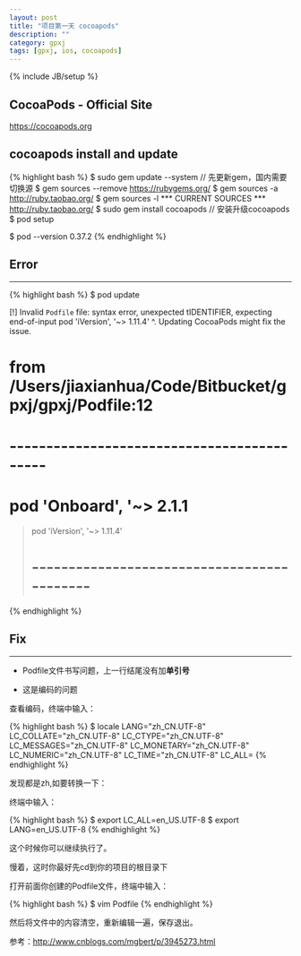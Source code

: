 ```yaml
---
layout: post
title: "项目第一天 cocoapods"
description: ""
category: gpxj
tags: [gpxj, ios, cocoapods]
---
```

{% include JB/setup %}

## CocoaPods - Official Site
<https://cocoapods.org>

## cocoapods install and update

{% highlight bash %}
$ sudo gem update --system // 先更新gem，国内需要切换源
$ gem sources --remove https://rubygems.org/
$ gem sources -a http://ruby.taobao.org/
$ gem sources -l
\*\*\* CURRENT SOURCES \*\*\*
http://ruby.taobao.org/
$ sudo gem install cocoapods // 安装升级cocoapods
$ pod setup

$ pod --version
0.37.2
{% endhighlight %}

## Error
---

{% highlight bash %}
$ pod update

[!] Invalid `Podfile` file: syntax error, unexpected tIDENTIFIER, expecting end-of-input
pod 'iVersion', '~> 1.11.4'
             ^. Updating CocoaPods might fix the issue.

 #  from /Users/jiaxianhua/Code/Bitbucket/gpxj/gpxj/Podfile:12
 #  -------------------------------------------
 #  pod 'Onboard', '~> 2.1.1
 >  pod 'iVersion', '~> 1.11.4'
 >   #  -------------------------------------------
{% endhighlight %}

## Fix
---

* Podfile文件书写问题，上一行结尾没有加**单引号**

* 这是编码的问题

查看编码，终端中输入：

{% highlight bash %}
$ locale
LANG="zh_CN.UTF-8"
LC_COLLATE="zh_CN.UTF-8"
LC_CTYPE="zh_CN.UTF-8"
LC_MESSAGES="zh_CN.UTF-8"
LC_MONETARY="zh_CN.UTF-8"
LC_NUMERIC="zh_CN.UTF-8"
LC_TIME="zh_CN.UTF-8"
LC_ALL=
{% endhighlight %}

发现都是zh,如要转换一下：

终端中输入：

{% highlight bash %}
$ export LC_ALL=en_US.UTF-8
$ export LANG=en_US.UTF-8
{% endhighlight %}

这个时候你可以继续执行了。

慢着，这时你最好先cd到你的项目的根目录下

打开前面你创建的Podfile文件，终端中输入：

{% highlight bash %}
$ vim Podfile
{% endhighlight %}

然后将文件中的内容清空，重新编辑一遍，保存退出。

参考：<http://www.cnblogs.com/mgbert/p/3945273.html>
